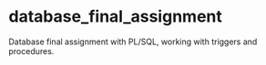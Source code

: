 # database_final_assignment
Database final assignment with PL/SQL, working with triggers and procedures.
